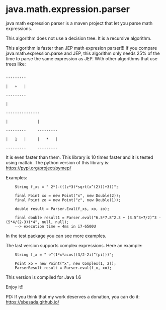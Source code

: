 # java.math.expression.parser
java math expression parser is a maven project that let you parse math expressions.

This algorithm does not use a decision tree. It is a recursive algorithm.

This algorithm is faster than JEP math expresion parser!!! If you compare java.math.expression.parse and JEP, this algorithm only needs 25% of the time to parse the same expression as JEP. With other algorithms that use trees like:

                                                                                       ---------
                                                                                       |   +   |
                                                                                       ---------
                                                                                           |
                                                                                    ---------------
                                                                                    |             |
                                                                                ---------     ---------
                                                                                |   1   |     |   *   |
                                                                                ---------     ---------
                                                                                
 It is even faster than them. This library is 10 times faster and it is tested using matlab. The python version of this library is: 
                                    https://pypi.org/project/pymep/
                                    
Examples:


        String f_xs = " 2*(-(((z*3)*sqrt(x^(2)))+3))";
        
        final Point xo = new Point("x", new Double(2));
        final Point zo = new Point("z", new Double(1));

        double result = Parser.Eval(f_xs, xo, zo);
        
        final double result1 = Parser.eval("6.5*7.8^2.3 + (3.5^3+7/2)^3 -(5*4/(2-3))*4", null, null); 
        --> execution time = 4ms in i7-6500U
 

In the test package you can see more examples.

The last version supports complex expressions. Here an example:

        String f_x = " e^(1*x*acos((3/2-2i)^(pi)))";
        
        Point xo = new Point("x", new Complex(1, 2));
        ParserResult result = Parser.eval(f_x, xo);
     

This version is compiled for Java 1.6
        

Enjoy it!!

PD: If you think that my work deserves a donation, you can do it: https://sbesada.github.io/
